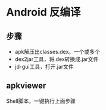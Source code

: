 # Android 反编译
## 步骤
* apk解压出classes.dex。一个或多个
* dex2jar工具，将.dex转换成.jar文件
* jd-gui工具，打开.jar文件

## apkviewer
Shell脚本，一键执行上面步骤